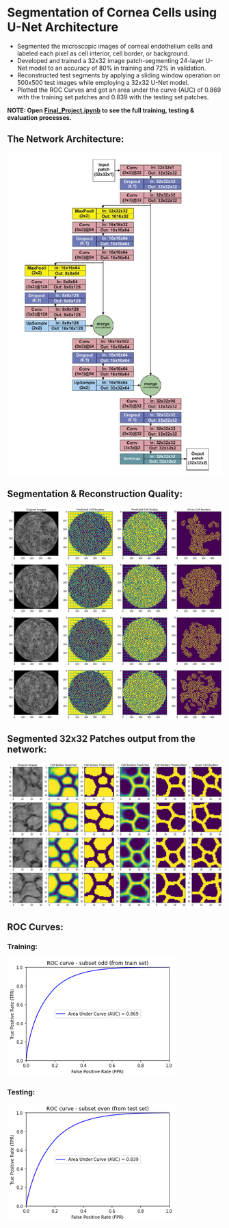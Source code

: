 # Segmentation of Cornea Cells using U-Net Architecture
- Segmented the microscopic images of corneal endothelium cells and labeled each pixel as cell interior, cell border, or background.
- Developed and trained a 32x32 image patch-segmenting 24-layer U-Net model to an accuracy of 80% in training and 72% in validation.
- Reconstructed test segments by applying a sliding window operation on 500x500 test images while employing a 32x32 U-Net model.
- Plotted the ROC Curves and got an area under the curve (AUC) of 0.869 with the training set patches and 0.839 with the testing set patches.

**NOTE: Open [Final_Project.ipynb](Final_Project.ipynb) to see the full training, testing & evaluation processes.**

## The Network Architecture:
![U-Net_Network](/screenshots/network.jpg?raw=true "U-Net Network")

## Segmentation & Reconstruction Quality:
![Segmentation_Quality](/screenshots/segmentation_quality.png?raw=true "Segmentation Quality")

## Segmented 32x32 Patches output from the network:
![Segmented_Patches](/screenshots/segmented_patches.png?raw=true "Segmented Patches")

## ROC Curves:
### Training:
![ROC_Training](/screenshots/ROC_Curve_training.png?raw=true "ROC Training")
### Testing:
![ROC_Testing](/screenshots/ROC_Curve_testing.png?raw=true "ROC Testing")
